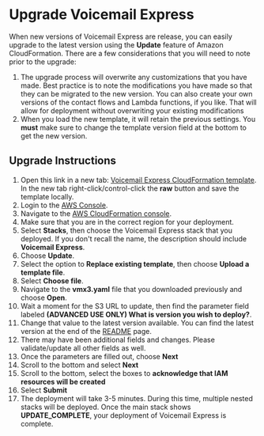 # Upgrade Voicemail Express
When new versions of Voicemail Express are release, you can easily upgrade to the latest version using the **Update** feature of Amazon CloudFormation. There are a few considerations that you will need to note prior to the upgrade:

1.  The upgrade process will overwrite any customizations that you have made. Best practice is to note the modifications you have made so that they can be migrated to the new version. You can also create your own versions of the contact flows and Lambda functions, if you like. That will allow for deployment without overwriting your existing modifications
1.  When you load the new template, it will retain the previous settings. You **must** make sure to change the template version field at the bottom to get the new version.

## Upgrade Instructions
1.  Open this link in a new tab: [Voicemail Express CloudFormation template](../CloudFormation/vmx3.yaml). In the new tab right-click/control-click the **raw** button and save the template locally.
1.  Login to the [AWS Console](https://console.aws.amazon.com).
1.  Navigate to the [AWS CloudFormation console](https://console.aws.amazon.com/cloudformation/home).
1.  Make sure that you are in the correct region for your deployment.
1.  Select **Stacks**, then choose the Voicemail Express stack that you deployed. If you don't recall the name, the description should include **Voicemail Express**.
1.  Choose **Update**.
1.  Select the option to **Replace existing template**, then choose **Upload a template file**.
1.  Select **Choose file**.
1.  Navigate to the **vmx3.yaml** file that you downloaded previously and choose **Open**.
1.  Wait a moment for the S3 URL to update, then find the parameter field labeled **(ADVANCED USE ONLY) What is version you wish to deploy?**.
1.  Change that value to the latest version available. You can find the latest version at the end of the [README](https://github.com/amazon-connect/voicemail-express-amazon-connect) page.
1.  There may have been additional fields and changes. Please validate/update all other fields as well.
1.  Once the parameters are filled out, choose **Next**
1. 	Scroll to the bottom and select **Next**
1. 	Scroll to the bottom, select the boxes to **acknowledge that IAM resources will be created**
1.  Select **Submit**
1.  The deployment will take 3-5 minutes. During this time, multiple nested stacks will be deployed. Once the main stack shows **UPDATE_COMPLETE**, your deployment of Voicemail Express is complete.